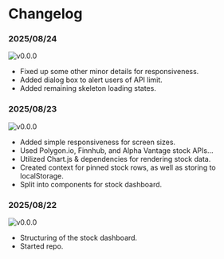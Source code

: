 # Changelog

### 2025/08/24
![v0.0.0](https://img.shields.io/badge/v0.0.0-green)
* Fixed up some other minor details for responsiveness.
* Added dialog box to alert users of API limit.
* Added remaining skeleton loading states.

### 2025/08/23
![v0.0.0](https://img.shields.io/badge/v0.0.0-green)
* Added simple responsiveness for screen sizes.
* Used Polygon.io, Finnhub, and Alpha Vantage stock APIs...
* Utilized Chart.js & dependencies for rendering stock data.
* Created context for pinned stock rows, as well as storing to localStorage.
* Split into components for stock dashboard.

### 2025/08/22
![v0.0.0](https://img.shields.io/badge/v0.0.0-green)
* Structuring of the stock dashboard.
* Started repo.